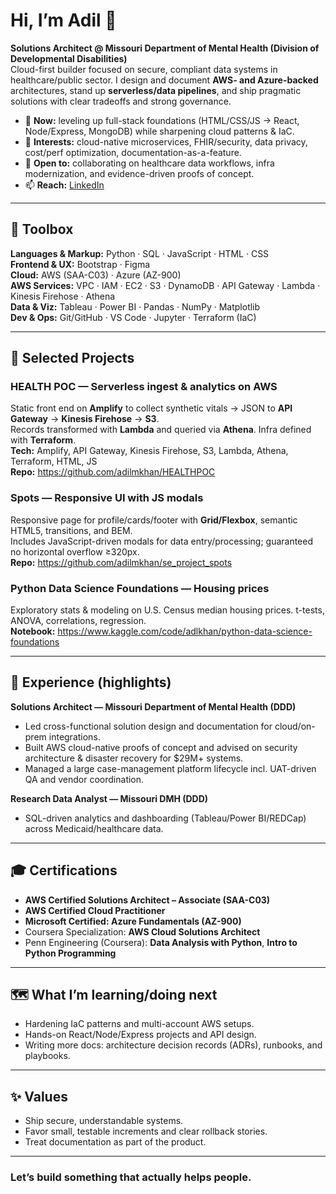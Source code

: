 # Hi, I’m Adil 👋

**Solutions Architect @ Missouri Department of Mental Health (Division of Developmental Disabilities)**  
Cloud-first builder focused on secure, compliant data systems in healthcare/public sector. I design and document **AWS- and Azure-backed** architectures, stand up **serverless/data pipelines**, and ship pragmatic solutions with clear tradeoffs and strong governance.

- 🔭 **Now:** leveling up full-stack foundations (HTML/CSS/JS → React, Node/Express, MongoDB) while sharpening cloud patterns & IaC.
- 🧩 **Interests:** cloud-native microservices, FHIR/security, data privacy, cost/perf optimization, documentation-as-a-feature.
- 🤝 **Open to:** collaborating on healthcare data workflows, infra modernization, and evidence-driven proofs of concept.
- 📫 **Reach:** [LinkedIn](https://www.linkedin.com/in/adilmkhan89/)

---

## 🧰 Toolbox
**Languages & Markup:** Python · SQL · JavaScript · HTML · CSS  
**Frontend & UX:** Bootstrap · Figma  
**Cloud:** AWS (SAA-C03) · Azure (AZ-900)  
**AWS Services:** VPC · IAM · EC2 · S3 · DynamoDB · API Gateway · Lambda · Kinesis Firehose · Athena  
**Data & Viz:** Tableau · Power BI · Pandas · NumPy · Matplotlib  
**Dev & Ops:** Git/GitHub · VS Code · Jupyter · Terraform (IaC)

---

## 🚀 Selected Projects

### HEALTH POC — Serverless ingest & analytics on AWS
Static front end on **Amplify** to collect synthetic vitals → JSON to **API Gateway** → **Kinesis Firehose** → **S3**.  
Records transformed with **Lambda** and queried via **Athena**. Infra defined with **Terraform**.  
**Tech:** Amplify, API Gateway, Kinesis Firehose, S3, Lambda, Athena, Terraform, HTML, JS  
**Repo:** https://github.com/adilmkhan/HEALTHPOC

### Spots — Responsive UI with JS modals
Responsive page for profile/cards/footer with **Grid/Flexbox**, semantic HTML5, transitions, and BEM.  
Includes JavaScript-driven modals for data entry/processing; guaranteed no horizontal overflow ≥320px.  
**Repo:** https://github.com/adilmkhan/se_project_spots

### Python Data Science Foundations — Housing prices
Exploratory stats & modeling on U.S. Census median housing prices. t-tests, ANOVA, correlations, regression.  
**Notebook:** https://www.kaggle.com/code/adlkhan/python-data-science-foundations

---

## 💼 Experience (highlights)

**Solutions Architect — Missouri Department of Mental Health (DDD)**  
- Led cross-functional solution design and documentation for cloud/on-prem integrations.  
- Built AWS cloud-native proofs of concept and advised on security architecture & disaster recovery for $29M+ systems.  
- Managed a large case-management platform lifecycle incl. UAT-driven QA and vendor coordination.  

**Research Data Analyst — Missouri DMH (DDD)**  
- SQL-driven analytics and dashboarding (Tableau/Power BI/REDCap) across Medicaid/healthcare data.  

---

## 🎓 Certifications
- **AWS Certified Solutions Architect – Associate (SAA-C03)**  
- **AWS Certified Cloud Practitioner**  
- **Microsoft Certified: Azure Fundamentals (AZ-900)**  
- Coursera Specialization: **AWS Cloud Solutions Architect**  
- Penn Engineering (Coursera): **Data Analysis with Python**, **Intro to Python Programming**

---

## 🗺️ What I’m learning/doing next
- Hardening IaC patterns and multi-account AWS setups.
- Hands-on React/Node/Express projects and API design.
- Writing more docs: architecture decision records (ADRs), runbooks, and playbooks.

---

## ✨ Values
- Ship secure, understandable systems.
- Favor small, testable increments and clear rollback stories.
- Treat documentation as part of the product.

---

### Let’s build something that actually helps people.
